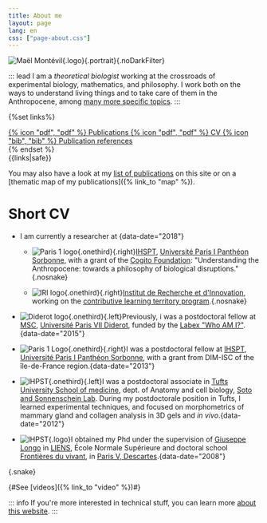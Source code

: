 ```yaml
---
title: About me
layout: page
lang: en
css: ["page-about.css"]
---
```



![Maël Montévil](/assets/me/Montevil.jpg){.logo}{.portrait}{.noDarkFilter}

::: lead
I am a *theoretical biologist* working at the crossroads of experimental biology, mathematics, and philosophy. I work both on the ways to understand living things and to take care of them in the Anthropocene, among [many more specific topics](/tags/).
:::

{%set links%}
<div>
<a  class="buttonlink" href=/assets/pdf/publications_Montevil2-en.pdf >{% icon "pdf", "pdf" %}  Publications </a>
<a class="buttonlink" href=/assets/pdf/cv_Montevil_2019_en.pdf >{% icon "pdf", "pdf" %}  CV </a>
<a class="buttonlink" href=/assets/bib/bibM.bib >{% icon "bib", "bib" %}  Publication references </a>
</div>
{% endset %}

<section class="wrap">
{{links|safe}}

You may also have a look at my [list of publications](/publications/publicationsbyType/) on this site or on a [thematic map of my publications]({% link_to "map" %}).

</section>

# Short CV

* I am currently a researcher at {data-date="2018"}
    * ![Paris 1 logo](/assets/logos/paris1.svg){.onethird}{.right}[IHSPT](https://www.ihpst.cnrs.fr/), [Université Paris I Panthéon Sorbonne](https://www.pantheonsorbonne.fr/), with a grant of the [Cogito Foundation](https://www.cogitofoundation.ch/en/home): "Understanding the Anthropocene: towards a philosophy of biological disruptions."{.nosnake}
    
    * ![IRI logo](/assets/logos/iri.png){.onethird}{.right}[Institut de Recherche et d'Innovation](https://www.iri.centrepompidou.fr/), working on the [contributive learning territory program](https://recherchecontributive.org/).{.nosnake}
    
* ![Diderot logo](/assets/logos/diderot.png){.onethird}{.left}Previously, i was a postdoctoral fellow at [MSC](http://www.msc.univ-paris-diderot.fr/), [Université Paris VII Diderot](https://u-paris.fr/), funded by the [Labex "Who AM I?"](http://www.labex-whoami.org/). {data-date="2015"}
* ![Paris 1 Logo](/assets/logos/paris1.svg){.onethird}{.right}I was a postdoctoral fellow at [IHSPT](https://www.ihpst.cnrs.fr/), [Université Paris I Panthéon Sorbonne](https://www.pantheonsorbonne.fr/), with a grant from DIM-ISC of the île-de-France region.{data-date="2013"}
* ![IHPST](/assets/logos/tufts.png){.onethird}{.left}I was a postdoctoral associate in [Tufts University School of medicine](https://medicine.tufts.edu/), dept. of Anatomy and cell biology, [Soto and Sonnenschein Lab](https://sites.tufts.edu/sotosonnlab/). During my postdoctorale position in Tufts, I learned experimental techniques, and focused on morphometrics of mammary gland and collagen analysis in 3D gels and _in vivo_.{data-date="2012"}
* ![IHPST](/assets/talks/ENS.png){.logo}I obtained my Phd under the supervision of [Giuseppe Longo](https://www.di.ens.fr/users/longo/) in [LIENS](https://www.di.ens.fr/), École Normale Supérieure and doctoral school [Frontières du vivant](https://www.fdv-paris.org/), in [Paris V, Descartes](https://www.univ-paris5.fr/).{data-date="2008"}

{.snake}

{#See [videos]({% link_to "video" %})#}

::: info
If you're more interested in technical stuff, you can learn more [about this website](/about/the-website.html).
:::

